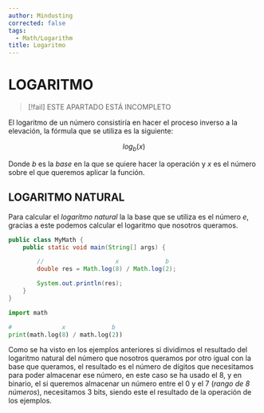 ```yaml
---
author: Mindusting
corrected: false
tags:
  - Math/Logarithm
title: Logaritmo
---
```


# LOGARITMO

> [!fail] ESTE APARTADO ESTÁ INCOMPLETO

El logaritmo de un número consistiría en hacer el proceso inverso a la elevación, la fórmula que se utiliza es la siguiente:

$$
log_{b}(x)
$$

Donde $b$ es la *base* en la que se quiere hacer la operación y $x$ es el número sobre el que queremos aplicar la función.

## LOGARITMO NATURAL

Para calcular el *logaritmo natural* la la base que se utiliza es el número $e$, gracias a este podemos calcular el logaritmo que nosotros queramos.

```java
public class MyMath {
    public static void main(String[] args) {

        //                    x             b
        double res = Math.log(8) / Math.log(2);

        System.out.println(res);
    }
}
```

```python
import math

#              x             b
print(math.log(8) / math.log(2))
```

Como se ha visto en los ejemplos anteriores si dividimos el resultado del logaritmo natural del número que nosotros queramos por otro igual con la base que queramos, el resultado es el número de dígitos que necesitamos para poder almacenar ese número, en este caso se ha usado el 8, y en binario, el si queremos almacenar un número entre el 0 y el 7 (*rango de 8 números*), necesitamos 3 bits, siendo este el resultado de la operación de los ejemplos.
